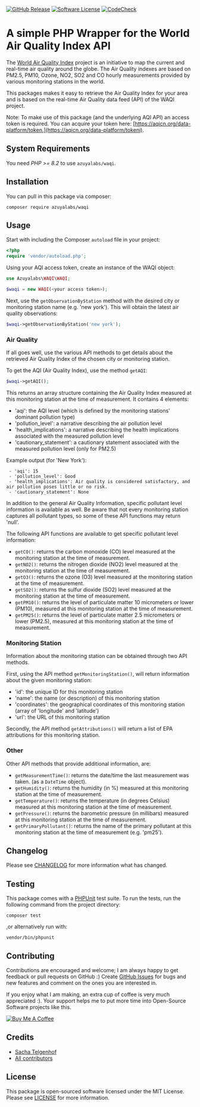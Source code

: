 [![GitHub Release](https://img.shields.io/github/release/azuyalabs/waqi.svg?style=flat-square)](https://github.com/azuyalabs/waqi/releases)
[![Software License](https://img.shields.io/badge/license-MIT-brightgreen.svg?style=flat-square)](LICENSE)
[![CodeCheck](https://github.com/azuyalabs/waqi/workflows/Validate/badge.svg)](https://github.com/azuyalabs/waqi/actions)

# A simple PHP Wrapper for the World Air Quality Index API

The [World Air Quality Index](http://waqi.info) project is an initiative to map the current and real-time air quality
around the globe. The Air Quality indexes are based on PM2.5, PM10, Ozone, NO2, SO2 and CO hourly measurements provided
by various monitoring stations in the world.

This packages makes it easy to retrieve the Air Quality Index for your area and is based on the real-time Air Quality
data feed (API) of the WAQI project.

Note: To make use of this package (and the underlying AQI API) an access token is required. You can acquire your token
here: [https://aqicn.org/data-platform/token.](https://aqicn.org/data-platform/tokeni).

## System Requirements

You need _PHP >= 8.2_ to use `azuyalabs/waqi`.

## Installation

You can pull in this package via composer:

```shell
composer require azuyalabs/waqi
```

## Usage

Start with including the Composer `autoload` file in your project:

```php
<?php
require 'vendor/autoload.php';
```

Using your AQI access token, create an instance of the WAQI object:

```php
use Azuyalabs\WAQI\WAQI;

$waqi = new WAQI(<your access token>);
```

Next, use the `getObservationByStation` method with the desired city or monitoring station name (e.g.
'new york'). This will obtain the latest air quality observations:

```php
$waqi->getObservationByStation('new york');
```

### Air Quality

If all goes well, use the various API methods to get details about the retrieved Air Quality Index of the chosen city or
monitoring station.

To get the AQI (Air Quality Index), use the method `getAQI`:

```php
$waqi->getAQI();
```

This returns an array structure containing the Air Quality Index measured at this monitoring station at the time of
measurement. It contains 4 elements:

- 'aqi': the AQI level (which is defined by the monitoring stations' dominant pollution type)
- 'pollution_level': a narrative describing the air pollution level
- 'health_implications': a narrative describing the health implications associated with the measured pollution level
- 'cautionary_statement': a cautionary statement associated with the measured pollution level (only for PM2.5)

Example output (for 'New York'):

```shell
 - 'aqi': 15
 - 'pollution_level': Good
 - 'health_implications': Air quality is considered satisfactory, and air pollution poses little or no risk.
 - 'cautionary_statement': None
```

In addition to the general Air Quality Information, specific pollutant level information is available as well. Be aware
that not every monitoring station captures all pollutant types, so some of these API functions may return 'null'.

The following API functions are available to get specific pollutant level information:

- `getCO()`: returns the carbon monoxide (CO) level measured at the monitoring station at the time of measurement.
- `getNO2()`: returns the nitrogen dioxide (NO2) level measured at the monitoring station at the time of measurement.
- `getO3()`: returns the ozone (O3) level measured at the monitoring station at the time of measurement.
- `getSO2()`: returns the sulfur dioxide (SO2) level measured at the monitoring station at the time of measurement.
- `getPM10()`: returns the level of particulate matter 10 micrometers or lower (PM10), measured at this monitoring
  station at the time of measurement.
- `getPM25()`: returns the level of particulate matter 2.5 micrometers or lower (PM2.5), measured at this monitoring
  station at the time of measurement.

### Monitoring Station

Information about the monitoring station can be obtained through two API methods.

First, using the API method `getMonitoringStation()`, will return information about the given monitoring station:

- 'id': the unique ID for this monitoring station
- 'name': the name (or description) of this monitoring station
- 'coordinates': the geographical coordinates of this monitoring station (array of 'longitude' and 'latitude')
- 'url': the URL of this monitoring station

Secondly, the API method `getAttributions()` will return a list of EPA attributions for this monitoring station.

### Other

Other API methods that provide additional information, are:

- `getMeasurementTime()`: returns the date/time the last measurement was taken. (as a `DateTime` object).
- `getHumidity()`: returns the humidity (in %) measured at this monitoring station at the time of measurement.
- `getTemperature()`: returns the temperature (in degrees Celsius) measured at this monitoring station at the time of
  measurement.
- `getPressure()`: returns the barometric pressure (in millibars) measured at this monitoring station at the time of
  measurement.
- `getPrimaryPollutant()`: returns the name of the primary pollutant at this monitoring station at the time of
  measurement (e.g. 'pm25').

## Changelog

Please see [CHANGELOG](CHANGELOG.md) for more information what has changed.

## Testing

This package comes with a [PHPUnit](https://phpunit.de) test suite. To run the tests, run the following command from the
project directory:

```shell
composer test
```

,or alternatively run with:

```shell
vendor/bin/phpunit
```

## Contributing

Contributions are encouraged and welcome; I am always happy to get feedback or pull requests on GitHub :)
Create [GitHub Issues](https://github.com/azuyalabs/waqi/issues) for bugs and new features and comment on the ones you
are interested in.

If you enjoy what I am making, an extra cup of coffee is very much appreciated :). Your support helps me to put more
time into Open-Source Software projects like this.

<a href="https://www.buymeacoffee.com/sachatelgenhof" target="_blank"><img src="https://www.buymeacoffee.com/assets/img/custom_images/orange_img.png" alt="Buy Me A Coffee" style="height: auto !important;width: auto !important;" ></a>

## Credits

- [Sacha Telgenhof](https://github.com/stelgenhof)
- [All contributors](../../contributors)

## License

This package is open-sourced software licensed under the MIT License. Please see [LICENSE](LICENSE) for more
information.
